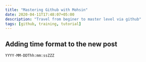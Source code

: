 ```yaml
---
title: "Mastering Github with Mohsin"
date: 2020-04-11T17:48:07+05:00
description: "Travel from beginer to master level via github"
tags: [github, training, tutorial]
---
```




## Adding time format to the new post

`YYYY-MM-DDThh:mm:ssZZZ`

